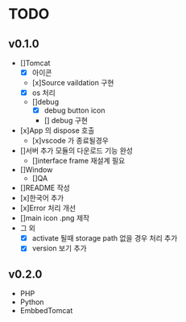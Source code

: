 # TODO
## v0.1.0
- []Tomcat
    - [x] 아이콘
    - [x]Source vaildation 구현
    - [x] os 처리
    - []debug
        - [x] debug button icon
        - [] debug 구현
- [x]App 의 dispose 호출
    - [x]vscode 가 종료될경우
- []서버 추가 모듈의 다운로드 기능 완성
    - []interface frame 재설계 필요 
- []Window
    - []QA
- []README 작성
- [x]한국어 추가
- [x]Error 처리 개선
- []main icon .png 제작
- 그 외
    - [x] activate 될때 storage path 없을 경우 처리 추가
    - [x] version 보기 추가
## v0.2.0
- PHP
- Python
- EmbbedTomcat